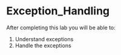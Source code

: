 # Exception_Handling
After completing this lab you will be able to:  
1) Understand exceptions 
2) Handle the exceptions
